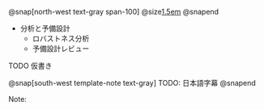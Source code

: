 @snap[north-west text-gray span-100]
@size[1.5em](Analysis)
@snapend

- 分析と予備設計
    - ロバストネス分析
    - 予備設計レビュー

TODO 仮書き

@snap[south-west template-note text-gray]
TODO: 日本語字幕
@snapend

Note:
